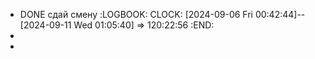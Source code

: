 - DONE сдай смену 
  :LOGBOOK:
  CLOCK: [2024-09-06 Fri 00:42:44]--[2024-09-11 Wed 01:05:40] =>  120:22:56
  :END:
-
-